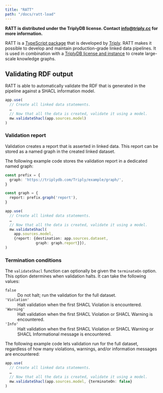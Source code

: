 ```yaml
---
title: "RATT"
path: "/docs/ratt-load"
---
```


**RATT is distributed under the TriplyDB license.  Contact [info@triply.cc](mailto:info@triply.cc) for more information.**

RATT is a [TypeScript package](https://www.npmjs.com/package/@triply/ratt) that is developed by [Triply](https://triply.cc).  RATT makes it possible to develop and maintain production-grade linked data pipelines.  It is used in combination with a [TriplyDB license and instance](https://triply.cc/subscriptions) to create large-scale knowledge graphs.


## Validating RDF output

RATT is able to automatically validate the RDF that is generated in the pipeline against a SHACL information model.

```ts
app.use(
  // Create all linked data statements.
  …
  // Now that all the data is created, validate it using a model.
  mw.validateShacl(app.sources.model)
)
```


### Validation report

Validation creates a report that is asserted in linked data.  This report can be stored as a named graph in the created linked dataset.

The following example code stores the validation report in a dedicated named graph:

```ts
const prefix = {
  graph: 'https://triplydb.com/Triply/example/graph/',
}

const graph = {
  report: prefix.graph('report'),
}

app.use(
  // Create all linked data statements.
  …
  // Now that all the data is created, validate it using a model.
  mw.validateShacl(
    app.sources.model,
    {report: {destination: app.sources.dataset,
              graph: graph.report}}),
)
```


### Termination conditions

The `validateShacl` function can optionally be given the `terminateOn` option.  This option determines when validation halts.  It can take the following values:

<dl>
  <dt><code>false</code></dt>
  <dd>Do not halt; run the validation for the full dataset.</dd>
  <dt><code>'Violation'</code></dt>
  <dd>Halt validation when the first SHACL Violation is encountered.</dd>
  <dt><code>'Warning'</code></dt>
  <dd>Halt validation when the first SHACL Violation or SHACL Warning is encountered.</dd>
  <dt><code>'Info'</code></dt>
  <dd>Halt validation when the first SHACL Violation or SHACL Warning or SHACL Informational message is encountered.</dd>
</dl>

The following example code lets validation run for the full dataset, regardless of how many violations, warnings, and/or information messages are encountered:

```ts
app.use(
  // Create all linked data statements.
  …
  // Now that all the data is created, validate it using a model.
  mw.validateShacl(app.sources.model, {terminateOn: false}
)
```
